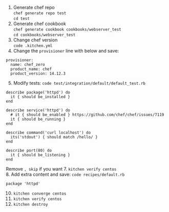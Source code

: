 

1. Generate chef repo  
    `chef generate repo test`  
    `cd test`  
2. Generate chef cookbook  
    `chef generate cookbook cookbooks/webserver_test`  
    `cd cookbooks/webserver_test`  
3. Change chef version  
    `code .kitchen.yml`  
4. Change the `provisioner` line with below and save:  
```
provisioner:
  name: chef_zero
  product_name: chef
  product_version: 14.12.3
```  
5. Modify tests: `code test/integration/default/default_test.rb` 
```
describe package('httpd') do
  it { should be_installed }
end

describe service('httpd') do
  # it { should be_enabled } https://github.com/chef/chef/issues/7119
  it { should be_running }
end

describe command('curl localhost') do
  its('stdout') { should match /hello/ }
end

describe port(80) do
  it { should be_listening }
end
```   
Remove `, skip` if you want
7. `kitchen verify centos`  
8. Add extra content and save:  `code recipes/default.rb` 
```
package 'httpd'
```   
10. `kitchen converge centos`
11. `kitchen verify centos`
10. `kitchen destroy`  
